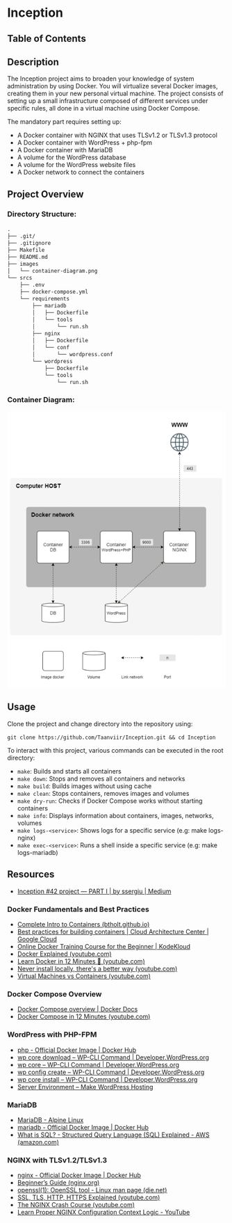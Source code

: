 # Inception

## Table of Contents

## Description
The Inception project aims to broaden your knowledge of system administration by using Docker. You will virtualize several Docker images, creating them in your new personal virtual machine. The project consists of setting up a small infrastructure composed of different services under specific rules, all done in a virtual machine using Docker Compose.

The mandatory part requires setting up:
- A Docker container with NGINX that uses TLSv1.2 or TLSv1.3 protocol
- A Docker container with WordPress + php-fpm
- A Docker container with MariaDB
- A volume for the WordPress database
- A volume for the WordPress website files
- A Docker network to connect the containers

## Project Overview
### Directory Structure:
```
.
├── .git/
├── .gitignore
├── Makefile
├── README.md
├── images
│   └── container-diagram.png
└── srcs
    ├── .env
    ├── docker-compose.yml
    └── requirements
        ├── mariadb
        │   ├── Dockerfile
        │   └── tools
        │       └── run.sh
        ├── nginx
        │   ├── Dockerfile
        │   └── conf
        │       └── wordpress.conf
        └── wordpress
            ├── Dockerfile
            └── tools
                └── run.sh
```

### Container Diagram:
![Inception Docker Diagram](./images/container-diagram.png)

## Usage
Clone the project and change directory into the repository using:
```
git clone https://github.com/Taanviir/Inception.git && cd Inception
```

To interact with this project, various commands can be executed in the root directory:
- `make`: Builds and starts all containers
- `make down`: Stops and removes all containers and networks
- `make build`: Builds images without using cache
- `make clean`: Stops containers, removes images and volumes
- `make dry-run`: Checks if Docker Compose works without starting containers
- `make info`: Displays information about containers, images, networks, volumes
- `make logs-<service>`: Shows logs for a specific service (e.g: make logs-nginx)
- `make exec-<service>`: Runs a shell inside a specific service (e.g: make logs-mariadb)

## Resources
- [Inception #42 project — PART I | by ssergiu | Medium](https://medium.com/@ssterdev/inception-guide-42-project-part-i-7e3af15eb671)

### Docker Fundamentals and Best Practices
- [Complete Intro to Containers (btholt.github.io)](https://btholt.github.io/complete-intro-to-containers/)
- [Best practices for building containers | Cloud Architecture Center | Google Cloud](https://cloud.google.com/architecture/best-practices-for-building-containers)
- [Online Docker Training Course for the Beginner | KodeKloud](https://kodekloud.com/courses/docker-for-the-absolute-beginner/)
- [Docker Explained (youtube.com)](https://www.youtube.com/watch?v=WoZobj2Ruj0)
- [Learn Docker in 12 Minutes 🐳 (youtube.com)](https://www.youtube.com/watch?v=YFl2mCHdv24)
- [Never install locally, there's a better way (youtube.com)](https://www.youtube.com/watch?v=J0NuOlA2xDc)
- [Virtual Machines vs Containers (youtube.com)](https://www.youtube.com/watch?v=eyNBf1sqdBQ)

### Docker Compose Overview
- [Docker Compose overview | Docker Docs](https://docs.docker.com/compose/)
- [Docker Compose in 12 Minutes (youtube.com)](https://www.youtube.com/watch?v=Qw9zlE3t8Ko)

### WordPress with PHP-FPM
- [php - Official Docker Image | Docker Hub](https://hub.docker.com/_/php)
- [wp core download – WP-CLI Command | Developer.WordPress.org](https://developer.wordpress.org/cli/commands/core/download/)
- [wp core – WP-CLI Command | Developer.WordPress.org](https://developer.wordpress.org/cli/commands/core/)
- [wp config create – WP-CLI Command | Developer.WordPress.org](https://developer.wordpress.org/cli/commands/config/create/)
- [wp core install – WP-CLI Command | Developer.WordPress.org](https://developer.wordpress.org/cli/commands/core/install/)
- [Server Environment – Make WordPress Hosting](https://make.wordpress.org/hosting/handbook/server-environment/)

### MariaDB
- [MariaDB - Alpine Linux](https://wiki.alpinelinux.org/wiki/MariaDB)
- [mariadb - Official Docker Image | Docker Hub](https://hub.docker.com/_/mariadb)
- [What is SQL? - Structured Query Language (SQL) Explained - AWS (amazon.com)](https://aws.amazon.com/what-is/sql/)

### NGINX with TLSv1.2/TLSv1.3
- [nginx - Official Docker Image | Docker Hub](https://hub.docker.com/_/nginx)
- [Beginner’s Guide (nginx.org)](https://nginx.org/en/docs/beginners_guide.html#conf_structure)
- [openssl(1): OpenSSL tool - Linux man page (die.net)](https://linux.die.net/man/1/openssl)
- [SSL, TLS, HTTP, HTTPS Explained (youtube.com)](https://www.youtube.com/watch?v=hExRDVZHhig)
- [The NGINX Crash Course (youtube.com)](https://www.youtube.com/watch?v=7VAI73roXaY)
- [Learn Proper NGINX Configuration Context Logic - YouTube](https://www.youtube.com/watch?v=C5kMgshNc6g)
